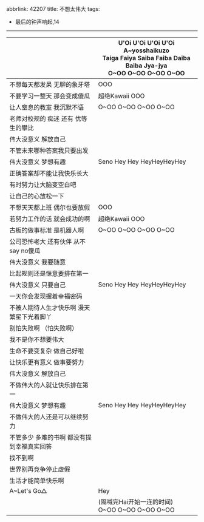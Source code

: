 abbrlink: 42207
title: 不想太伟大
tags:
  - 最后的钟声响起,14
---
|      |U'Oi U'Oi U'Oi U'Oi<br>A~yosshaikuzo<br>Taiga Faiya Saiba Faiba Daiba Baiba Jya-jya<br>O~OO O~OO O~OO O~OO|
|--|--|
|不想每天都发呆 无聊的象牙塔|OOO|
|不要学习一整天 那会变成傻瓜|超绝Kawaii OOO|
|让人窒息的教室 我沉默不语|O~OO O~OO O~OO O~OO|
|老师对校规的 痴迷 还有 优等生的攀比|      |
|伟大没意义 解放自己|      |
|不管未来哪种答案我只要出发|      |
|伟大没意义 梦想有趣|Seno Hey Hey HeyHeyHeyHey|
|正确答案却不能让我快乐长大|      |
|有时努力让大脑变空白吧|      |
|让自己的心放松一下|      |
|不想天天都上班 偶尔也要放假|OOO|
|若努力工作的话 就会成功的啊|超绝Kawaii OOO|
|古板的做事标准 是机器人啊|O~OO O~OO O~OO O~OO|
|公司恐怖老大 还有伙伴 从不 say no傻瓜|      |
|伟大没意义 我要随意|      |
|比起规则还是惬意要排在第一|      |
|伟大没意义 只要自己|Seno Hey Hey HeyHeyHeyHey|
|一天你会发现握着幸福密码|      |
|不被人期待人生才快乐啊 漫天繁星下光着脚丫|      |
|别怕失败啊 （怕失败啊）|      |
|我不是你不想要伟大|      |
|生命不要变复杂 做自己好啦|      |
|让快乐更有意义 做事要努力|      |
|伟大没意义 解放自己|      |
|不做伟大的人就让快乐排在第一|      |
|伟大没意义 梦想有趣|Seno Hey Hey HeyHeyHeyHey|
|不做伟大的人还是可以继续努力|      |
|不管多少 多难的书啊 都没有提到幸福真实回答|      |
|找不到啊|      |
|世界别再竞争停止虚假|      |
|生活才能简单快乐啊|      |
|A~Let's Go△|Hey|
|      |(隔喊完Hai开始一连的时间)<br>O~OO O~OO O~OO O~OO|